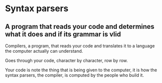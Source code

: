 # Syntax parsers
## A program that reads your code and determines what it does and if its grammar is vlid

Compilers, a program, that reads your code and translates it to a language the computer actually can understand.

Goes through your code, character by character, row by row. 

Your code is note the thing that is being given to the computer, it is how the syntax parsers, the compiler, is computed by the people who build it. 